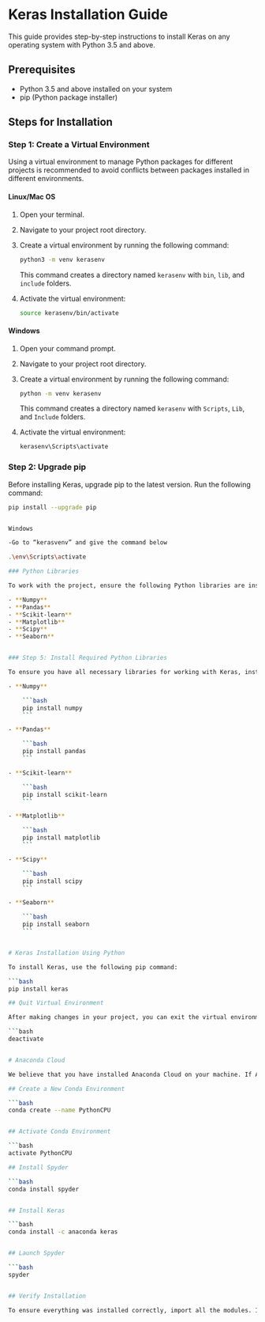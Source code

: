 # Keras Installation Guide

This guide provides step-by-step instructions to install Keras on any operating system with Python 3.5 and above.

## Prerequisites

- Python 3.5 and above installed on your system
- pip (Python package installer)

## Steps for Installation

### Step 1: Create a Virtual Environment

Using a virtual environment to manage Python packages for different projects is recommended to avoid conflicts between packages installed in different environments.

#### Linux/Mac OS

1. Open your terminal.
2. Navigate to your project root directory.
3. Create a virtual environment by running the following command:

    ```bash
    python3 -m venv kerasenv
    ```

    This command creates a directory named `kerasenv` with `bin`, `lib`, and `include` folders.

4. Activate the virtual environment:

    ```bash
    source kerasenv/bin/activate
    ```

#### Windows

1. Open your command prompt.
2. Navigate to your project root directory.
3. Create a virtual environment by running the following command:

    ```bash
    python -m venv kerasenv
    ```

    This command creates a directory named `kerasenv` with `Scripts`, `Lib`, and `Include` folders.

4. Activate the virtual environment:

    ```bash
    kerasenv\Scripts\activate
    ```

### Step 2: Upgrade pip

Before installing Keras, upgrade pip to the latest version. Run the following command:

```bash
pip install --upgrade pip


Windows

-Go to “kerasvenv” and give the command below

.\env\Scripts\activate

### Python Libraries

To work with the project, ensure the following Python libraries are installed:

- **Numpy**
- **Pandas**
- **Scikit-learn**
- **Matplotlib**
- **Scipy**
- **Seaborn**


### Step 5: Install Required Python Libraries

To ensure you have all necessary libraries for working with Keras, install the following packages:

- **Numpy**

    ```bash
    pip install numpy
    ```

- **Pandas**

    ```bash
    pip install pandas
    ```

- **Scikit-learn**

    ```bash
    pip install scikit-learn
    ```

- **Matplotlib**

    ```bash
    pip install matplotlib
    ```

- **Scipy**

    ```bash
    pip install scipy
    ```

- **Seaborn**

    ```bash
    pip install seaborn
    ```


# Keras Installation Using Python

To install Keras, use the following pip command:

```bash
pip install keras

## Quit Virtual Environment

After making changes in your project, you can exit the virtual environment by using the following command:

```bash
deactivate


# Anaconda Cloud

We believe that you have installed Anaconda Cloud on your machine. If Anaconda is not installed, then visit the official link, [Anaconda Download](https://www.anaconda.com/download) and choose the download based on your OS.

## Create a New Conda Environment

```bash
conda create --name PythonCPU


## Activate Conda Environment

```bash
activate PythonCPU

## Install Spyder

```bash
conda install spyder


## Install Keras

```bash
conda install -c anaconda keras


## Launch Spyder

```bash
spyder


## Verify Installation

To ensure everything was installed correctly, import all the modules. If anything went wrong, you will get a "module not found" error message.





